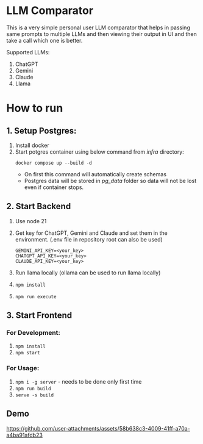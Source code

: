 # LLM Comparator

This is a very simple personal user LLM comparator that helps in passing same prompts to multiple LLMs and then viewing their output in UI and then take a call which one is better.

Supported LLMs:

1. ChatGPT
2. Gemini
3. Claude
4. Llama

# How to run

## 1. Setup Postgres:

1. Install docker
2. Start potgres container using below command from _infra_ directory:
   ```
   docker compose up --build -d
   ```
   - On first this command will automatically create schemas
   - Postgres data will be stored in _pg_data_ folder so data will not be lost even if container stops.

## 2. Start Backend

1. Use node 21
2. Get key for ChatGPT, Gemini and Claude and set them in the environment. (.env file in repository root can also be used)

   ```
   GEMINI_API_KEY=<your_key>
   CHATGPT_API_KEY=<your_key>
   CLAUDE_API_KEY=<your_key>
   ```

3. Run llama locally (ollama can be used to run llama locally)
4. `npm install`
5. `npm run execute`

## 3. Start Frontend

### For Development:

1. `npm install`
2. `npm start`

### For Usage:

1. `npm i -g server` - needs to be done only first time
2. `npm run build`
3. `serve -s build`

## Demo
https://github.com/user-attachments/assets/58b638c3-4009-41ff-a70a-a4ba91afdb23


